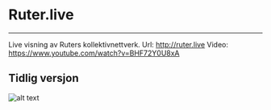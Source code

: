 Ruter.live
========
-------
Live visning av Ruters kollektivnettverk.
Url: http://ruter.live
Video: https://www.youtube.com/watch?v=BHF72Y0U8xA

Tidlig versjon
--------------
![alt text](http://i.imgur.com/46ukn8F.png)
